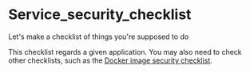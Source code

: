 # Service_security_checklist
Let's make a checklist of things you're supposed to do

This checklist regards a given application.  You may also need to check other checklists, such as the [Docker image security checklist](https://github.com/StoneCypher/Docker_image_security_checklist/blob/master/README.md).
